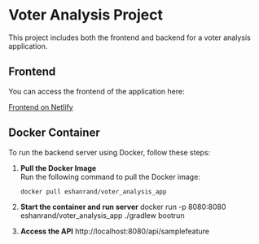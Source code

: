# Voter Analysis Project

This project includes both the frontend and backend for a voter analysis application.

## Frontend

You can access the frontend of the application here:

[Frontend on Netlify](https://gentle-cassata-a909ff.netlify.app/)

## Docker Container

To run the backend server using Docker, follow these steps:

1. **Pull the Docker Image**  
   Run the following command to pull the Docker image:

   ```bash
   docker pull eshanrand/voter_analysis_app
2.  **Start the container and run server** 
docker run -p 8080:8080 eshanrand/voter_analysis_app ./gradlew bootrun



3. **Access the API**
http://localhost:8080/api/samplefeature


